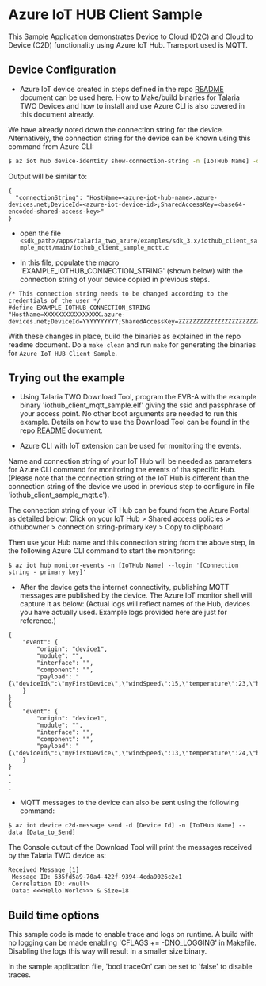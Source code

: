 # Azure IoT HUB Client Sample

This Sample Application demonstrates Device to Cloud (D2C) and Cloud to Device (C2D) functionality using Azure IoT Hub. Transport used is MQTT.


## Device Configuration
- Azure IoT device created in steps defined in the repo [README](../../../README.md#creating-an-azure-iot-device) document can be used here.
How to Make/build binaries for Talaria TWO Devices and how to install and use Azure CLI is also covered in this document already.

We have already noted down the connection string for the device.
Alternatively, the connection string for the device can be known using this command from Azure CLI:

``` bash
$ az iot hub device-identity show-connection-string -n [IoTHub Name] -d [Device ID]
```

Output will be similar to:
```
{
  "connectionString": "HostName=<azure-iot-hub-name>.azure-devices.net;DeviceId=<azure-iot-device-id>;SharedAccessKey=<base64-encoded-shared-access-key>"
}
```

- open the file `<sdk_path>/apps/talaria_two_azure/examples/sdk_3.x/iothub_client_sample_mqtt/main/iothub_client_sample_mqtt.c`

- In this file, populate the macro 'EXAMPLE_IOTHUB_CONNECTION_STRING' (shown below) with the connection string of your device copied in previous steps.

```
/* This connection string needs to be changed according to the credentials of the user */
#define EXAMPLE_IOTHUB_CONNECTION_STRING "HostName=XXXXXXXXXXXXXXXX.azure-devices.net;DeviceId=YYYYYYYYYY;SharedAccessKey=ZZZZZZZZZZZZZZZZZZZZZZZZZZZZZZZZZZZZZZZZZZ"
```
With these changes in place, build the binaries as explained in the repo readme document.
Do a `make clean` and run `make` for generating the binaries for `Azure IoT HUB Client Sample`.

## Trying out the example

- Using Talaria TWO Download Tool, program the EVB-A with the example binary 'iothub_client_mqtt_sample.elf' giving the ssid and passphrase of your access point. No other boot arguments are needed to run this example. Details on how to use the Download Tool can be found in the repo [README](../../../README.md#creating-an-azure-iot-device) document.


- Azure CLI with IoT extension can be used for monitoring the events.

Name and connection string of your IoT Hub will be needed as parameters for Azure CLI command for monitoring the events of tha specific Hub.
(Please note that the connection string of the IoT Hub is different than the connection string of the device we used in previous step to configure in file 'iothub_client_sample_mqtt.c').

The connection string of your IoT Hub can be found from the Azure Portal as detailed below: 
Click on your IoT Hub > Shared access policies > iothubowner > connection string-primary key > Copy to clipboard

Then use your Hub name and this connection string from the above step, in the following Azure CLI command to start the monitoring:

```
$ az iot hub monitor-events -n [IoTHub Name] --login '[Connection string - primary key]'
```

- After the device gets the internet connectivity, publishing MQTT messages are published by the device. The Azure IoT monitor shell will capture it as below:
(Actual logs will reflect names of the Hub, devices you have actually used. Example logs provided here are just for reference.)

```
{
    "event": {
        "origin": "device1",
        "module": "",
        "interface": "",
        "component": "",
        "payload": "{\"deviceId\":\"myFirstDevice\",\"windSpeed\":15,\"temperature\":23,\"humidity\":69}"
    }
}
{
    "event": {
        "origin": "device1",
        "module": "",
        "interface": "",
        "component": "",
        "payload": "{\"deviceId\":\"myFirstDevice\",\"windSpeed\":13,\"temperature\":24,\"humidity\":64}"
    }
}
.
.
.

```

- MQTT messages to the device can also be sent using the following command:

```
$ az iot device c2d-message send -d [Device Id] -n [IoTHub Name] --data [Data_to_Send]
```
The Console output of the Download Tool will print the messages received by the Talaria TWO device as:

```
Received Message [1]
 Message ID: 635fd5a9-70a4-422f-9394-4cda9026c2e1
 Correlation ID: <null>
 Data: <<<Hello World>>> & Size=18
```
## Build time options

This sample code is made to enable trace and logs on runtime.
A build with no logging can be made enabling 'CFLAGS += -DNO_LOGGING' in Makefile. Disabling the logs this way will result in a smaller size binary.

In the sample application file, 'bool traceOn' can be set to 'false' to disable traces.

